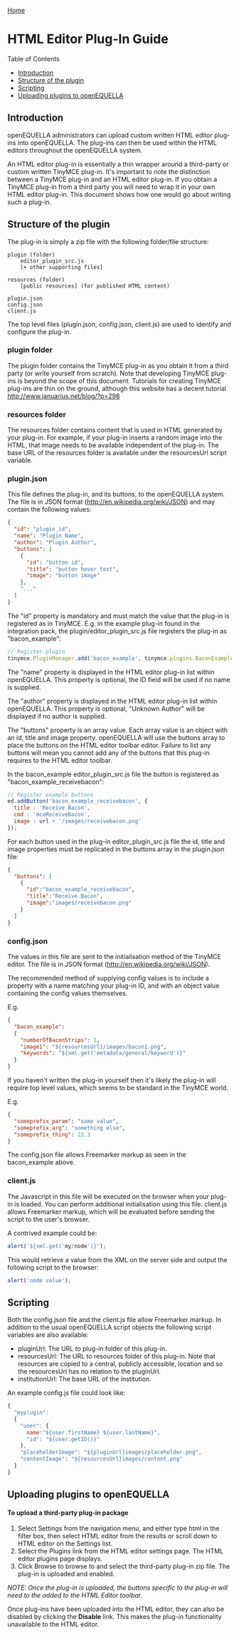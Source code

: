 [Home](https://equella.github.io/)

# HTML Editor Plug-In Guide

Table of Contents
* [Introduction](#introduction)
* [Structure of the plugin](#structure-of-the-plugin)   
* [Scripting](#scripting)  
* [Uploading plugins to openEQUELLA](#uploading-plugins-to-openequella)



## Introduction

openEQUELLA administrators can upload custom written HTML editor plug-ins into openEQUELLA. The plug-ins can then be used within the HTML editors throughout the openEQUELLA system.

An HTML editor plug-in is essentially a thin wrapper around a third-party or custom written TinyMCE plug-in. It's important to note the distinction between a TinyMCE plug-in and an HTML editor plug-in. If you obtain a TinyMCE plug-in from a third party you will need to wrap it in your own HTML editor plug-in. This document shows how one would go about writing such a plug-in.

## Structure of the plugin
The plug-in is simply a zip file with the following folder/file structure:
```
plugin (folder)
    editor_plugin_src.js
    [+ other supporting files]

resources (folder)
    [public resources] (for published HTML content)

plugin.json
config.json
client.js
```
The top level files (plugin.json, config.json, client.js) are used to identify and configure the plug-in.

### plugin folder
The plugin folder contains the TinyMCE plug-in as you obtain it from a third party (or write yourself from scratch). Note that developing TinyMCE plug-ins is beyond the scope of this document. Tutorials for creating TinyMCE plug-ins are thin on the ground, although this website has a decent tutorial <http://www.januarius.net/blog/?p=298>

### resources folder
The resources folder contains content that is used in HTML generated by your plug-in.  For example, if your plug-in inserts a random image into the HTML, that image needs to be available independent of the plug-in. The base URL of the resources folder is available under the resourcesUrl script variable.

### plugin.json
This file defines the plug-in, and its buttons, to the openEQUELLA system.  
The file is in JSON format (<http://en.wikipedia.org/wiki/JSON>) and may contain the following values:
```json
{
  "id": "plugin_id",
  "name": "Plugin Name",
  "author": "Plugin Author",
  "buttons": [
    {
      "id": "button id",
      "title": "button hover text",
      "image": "button image"
    },
    "..."
  ]
}
```
The "id" property is mandatory and must match the value that the plug-in is registered as in TinyMCE. E.g. in the example plug-in found in the integration pack, the plugin/editor_plugin_src.js file registers the plug-in as "bacon_example":
```js
// Register plugin
tinymce.PluginManager.add('bacon_example', tinymce.plugins.BaconExample);
```
The "name" property is displayed in the HTML editor plug-in list within openEQUELLA. This property is optional, the ID field will be used if no name is supplied.

The "author" property is displayed in the HTML editor plug-in list within openEQUELLA. This property is optional, "Unknown Author" will be displayed if no author is supplied.

The "buttons" property is an array value. Each array value is an object with an id, title and image property. openEQUELLA will use the buttons array to place the buttons on the HTML editor toolbar editor. Failure to list any buttons will mean you cannot add any of the buttons that this plug-in requires to the HTML editor toolbar.

In the bacon_example editor_plugin_src.js file the button is registered as  "bacon_example_receivebacon":
```js
// Register example buttons
ed.addButton('bacon_example_receivebacon', {
  title : 'Receive Bacon',
  cmd : 'mceReceiveBacon',
  image : url + '/images/receivebacon.png'
});
```

For each button used in the plug-in editor_plugin_src.js file the id, title and image properties must be replicated in the buttons array in the plugin.json file:
```json
{
  "buttons": [
    {
      "id":"bacon_example_receivebacon",
      "title":"Receive Bacon",
      "image":"images/receivebacon.png"
    }
  ]
}
```

### config.json
The values in this file are sent to the initialisation method of the TinyMCE editor. The file is in JSON format (<http://en.wikipedia.org/wiki/JSON>).

The recommended method of supplying config values is to include a property with a name matching your plug-in ID, and with an object value containing the config values themselves.

E.g.
```json
{
  "bacon_example":
  {
    "numberOfBaconStrips": 1,
    "image1": "${resourcesUrl}/images/bacon1.png",
    "keywords": "${xml.get('metadata/general/keyword')}"
  }
}
```
If you haven't written the plug-in yourself then it's likely the plug-in will require top level values, which seems to be standard in the TinyMCE world.

E.g.
```json
{
  "someprefix_param": "some value",
  "someprefix_arg": "something else",
  "someprefix_thing": 22.3
}
```

The config.json file allows Freemarker markup as seen in the bacon_example above.

### client.js
The Javascript in this file will be executed on the browser when your plug-in is loaded. You can perform additional initialisation using this file. client.js allows Freemarker markup, which will be evaluated before sending the script to the user's browser.

A contrived example could be:
```js
alert('${xml.get('my/node')}');
```
This would retrieve a value from the XML on the server side and output the following script to the browser:
```js
alert('node value');
```
## Scripting
Both the config.json file and the client.js file allow Freemarker markup. In addition to the usual openEQUELLA script objects the following script variables are also available:
* pluginUrl: The URL to plug-in folder of this plug-in.
* resourcesUrl: The URL to resources folder of this plug-in. Note that resources are copied to a central, publicly accessible, location and so the resourcesUrl has no relation to the pluginUrl.
* institutionUrl: The base URL of the institution.

An example config.js file could look like:
```js
{
  "myplugin":
  {
    "user": {
      name:"${user.firstName} ${user.lastName}",
      "id": "${user.getID()}"
    },
    "placeholderImage": "${pluginUrl}images/placeholder.png",
    "contentImage": "${resourcesUrl}images/content.png"
  }
}
```
## Uploading plugins to openEQUELLA

#### To upload a third-party plug-in package
1.  Select Settings from the navigation menu, and either type html in the filter box, then select HTML editor from the results or scroll down to HTML editor on the Settings list.
2.  Select the Plugins link from the HTML editor settings page. The HTML editor plugins page displays.
3. Click Browse to browse to and select the third-party plug-in zip file. The plug-in is uploaded and enabled.

*NOTE: Once the plug-in is uploaded, the buttons specific to the plug-in will need to the added to the HTML Editor toolbar.*

Once plug-ins have been uploaded into the HTML editor, they can also be disabled by clicking the **Disable** link. This makes the plug-in functionality unavailable to the HTML editor.
